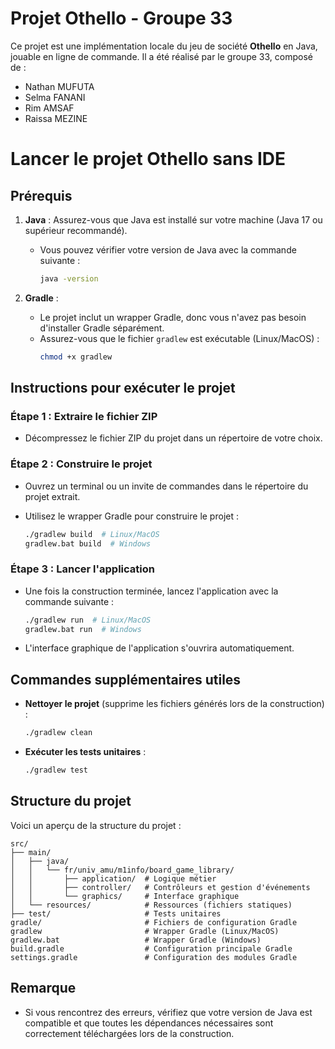 # Projet Othello - Groupe 33

Ce projet est une implémentation locale du jeu de société **Othello** en Java, jouable en ligne de commande. Il a été réalisé par le groupe 33, composé de :

- Nathan MUFUTA
- Selma FANANI
- Rim AMSAF
- Raissa MEZINE

# Lancer le projet Othello sans IDE

## Prérequis

1. **Java** : Assurez-vous que Java est installé sur votre machine (Java 17 ou supérieur recommandé).
    - Vous pouvez vérifier votre version de Java avec la commande suivante :
      ```bash
      java -version
      ```

2. **Gradle** :
    - Le projet inclut un wrapper Gradle, donc vous n'avez pas besoin d'installer Gradle séparément.
    - Assurez-vous que le fichier `gradlew` est exécutable (Linux/MacOS) :
      ```bash
      chmod +x gradlew
      ```

## Instructions pour exécuter le projet

### Étape 1 : Extraire le fichier ZIP

- Décompressez le fichier ZIP du projet dans un répertoire de votre choix.

### Étape 2 : Construire le projet

- Ouvrez un terminal ou un invite de commandes dans le répertoire du projet extrait.

- Utilisez le wrapper Gradle pour construire le projet :
  ```bash
  ./gradlew build  # Linux/MacOS
  gradlew.bat build  # Windows
  ```

### Étape 3 : Lancer l'application

- Une fois la construction terminée, lancez l'application avec la commande suivante :
  ```bash
  ./gradlew run  # Linux/MacOS
  gradlew.bat run  # Windows
  ```

- L'interface graphique de l'application s'ouvrira automatiquement.

## Commandes supplémentaires utiles

- **Nettoyer le projet** (supprime les fichiers générés lors de la construction) :
  ```bash
  ./gradlew clean
  ```
- **Exécuter les tests unitaires** :
  ```bash
  ./gradlew test
  ```

## Structure du projet

Voici un aperçu de la structure du projet :

```
src/
├── main/
│   ├── java/
│   │   └── fr/univ_amu/m1info/board_game_library/
│   │       ├── application/  # Logique métier
│   │       ├── controller/   # Contrôleurs et gestion d'événements
│   │       └── graphics/     # Interface graphique
│   └── resources/            # Ressources (fichiers statiques)
├── test/                     # Tests unitaires
gradle/                       # Fichiers de configuration Gradle
gradlew                       # Wrapper Gradle (Linux/MacOS)
gradlew.bat                   # Wrapper Gradle (Windows)
build.gradle                  # Configuration principale Gradle
settings.gradle               # Configuration des modules Gradle
```

## Remarque

- Si vous rencontrez des erreurs, vérifiez que votre version de Java est compatible et que toutes les dépendances nécessaires sont correctement téléchargées lors de la construction.
